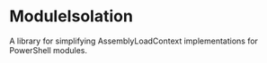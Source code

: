 # ModuleIsolation
A library for simplifying AssemblyLoadContext implementations for PowerShell modules.
